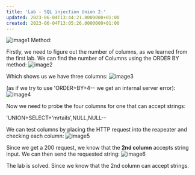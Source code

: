 ```yaml
---
title: 'Lab - SQL injection Union 2:'
updated: 2023-06-04T13:44:21.0000000+01:00
created: 2023-06-04T13:05:26.0000000+01:00
---
```


![image1](../../../../_resources/image1-8.png)
Method:

Firstly, we need to figure out the number of columns, as we learned from the first lab. We can find the number of
Columns using the ORDER BY method:
![image2](../../../../_resources/image2-7.png)

Which shows us we have three columns:
![image3](../../../../_resources/image3-5.png)

(as if we try to use 'ORDER+BY+4-- we get an internal server error):
![image4](../../../../_resources/image4-3.png)

Now we need to probe the four columns for one that can accept strings:

'UNION+SELECT+'mrtails',NULL,NULL--

We can test columns by placing the HTTP request into the reapeater and checking each column:
![image5](../../../../_resources/image5-2.png)

Since we get a 200 request, we know that the **2nd column** accepts string input. We can then send the requested string:
![image6](../../../../_resources/image6-2.png)

The lab is solved. Since we know that the 2nd column can accept strings.

